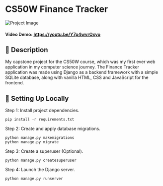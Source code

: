 # CS50W Finance Tracker

![Project Image](https://imgur.com/TmvFxJo.png)
#### Video Demo: https://youtu.be/Y7p4wvrOxyo

## 💬 Description
My capstone project for the CS50W course, which was my first ever web application in my computer science journey. The Finance Tracker application was made using Django as a backend framework with a simple SQLite database, along with vanilla HTML, CSS and JavaScript for the frontend. 

## 🚀 Setting Up Locally 
Step 1: Install project dependencies. 
```
pip install -r requirements.txt
```
Step 2: Create and apply database migrations.
```
python manage.py makemigrations
python manage.py migrate
``` 
Step 3: Create a superuser (Optional).
```
python manage.py createsuperuser
```
Step 4: Launch the Django server.
```
python manage.py runserver
```